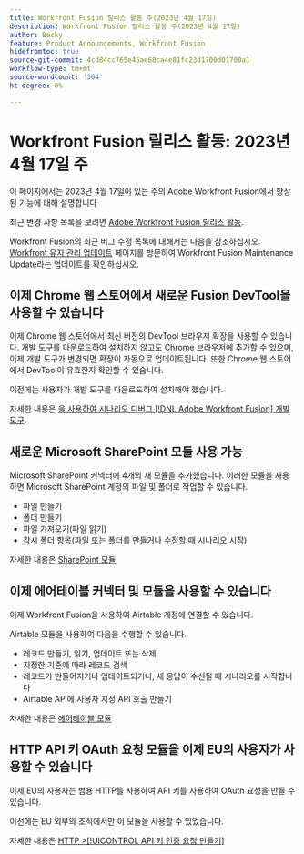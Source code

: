 ```yaml
---
title: Workfront Fusion 릴리스 활동 주(2023년 4월 17일)
description: Workfront Fusion 릴리스 활동 주(2023년 4월 17일)
author: Becky
feature: Product Announcements, Workfront Fusion
hidefromtoc: true
source-git-commit: 4cd84cc765e45ae68ca4e81fc23d1700d01700a1
workflow-type: tm+mt
source-wordcount: '364'
ht-degree: 0%

---
```


# Workfront Fusion 릴리스 활동: 2023년 4월 17일 주

이 페이지에서는 2023년 4월 17일이 있는 주의 Adobe Workfront Fusion에서 향상된 기능에 대해 설명합니다

최근 변경 사항 목록을 보려면 [Adobe Workfront Fusion 릴리스 활동](../../../product-announcements/product-releases/fusion-release-activity/fusion-release-activity.md).

Workfront Fusion의 최근 버그 수정 목록에 대해서는 다음을 참조하십시오. [Workfront 유지 관리 업데이트](https://experienceleague.adobe.com/docs/workfront-known-issues/releases/current-updates.html) 페이지를 방문하여 Workfront Fusion Maintenance Update라는 업데이트를 확인하십시오.

## 이제 Chrome 웹 스토어에서 새로운 Fusion DevTool을 사용할 수 있습니다

이제 Chrome 웹 스토어에서 최신 버전의 DevTool 브라우저 확장을 사용할 수 있습니다. 개발 도구를 다운로드하여 설치하지 않고도 Chrome 브라우저에 추가할 수 있으며, 이제 개발 도구가 변경되면 확장이 자동으로 업데이트됩니다. 또한 Chrome 웹 스토어에서 DevTool이 유효한지 확인할 수 있습니다.

이전에는 사용자가 개발 도구를 다운로드하여 설치해야 했습니다.

자세한 내용은 [을 사용하여 시나리오 디버그 [!DNL Adobe Workfront Fusion] 개발 도구](../../../workfront-fusion/scenarios/debug-scenarios-with-dev-tool.md).

## 새로운 Microsoft SharePoint 모듈 사용 가능

Microsoft SharePoint 커넥터에 4개의 새 모듈을 추가했습니다. 이러한 모듈을 사용하면 Microsoft SharePoint 계정의 파일 및 폴더로 작업할 수 있습니다.

* 파일 만들기
* 폴더 만들기
* 파일 가져오기(파일 읽기)
* 감시 폴더 항목(파일 또는 폴더를 만들거나 수정할 때 시나리오 시작)

자세한 내용은 [SharePoint 모듈](../../../workfront-fusion/apps-and-their-modules/sharepoint-modules.md)

## 이제 에어테이블 커넥터 및 모듈을 사용할 수 있습니다

이제 Workfront Fusion을 사용하여 Airtable 계정에 연결할 수 있습니다.

Airtable 모듈을 사용하여 다음을 수행할 수 있습니다.

* 레코드 만들기, 읽기, 업데이트 또는 삭제
* 지정한 기준에 따라 레코드 검색
* 레코드가 만들어지거나 업데이트되거나, 새 응답이 수신될 때 시나리오를 시작합니다
* Airtable API에 사용자 지정 API 호출 만들기

자세한 내용은 [에어테이블 모듈](../../../workfront-fusion/apps-and-their-modules/airtable-modules.md)

## HTTP API 키 OAuth 요청 모듈을 이제 EU의 사용자가 사용할 수 있습니다

이제 EU의 사용자는 범용 HTTP를 사용하여 API 키를 사용하여 OAuth 요청을 만들 수 있습니다.

이전에는 EU 외부의 조직에서만 이 모듈을 사용할 수 있었습니다.

자세한 내용은 [HTTP >[!UICONTROL API 키 인증 요청 만들기]](/help/quicksilver/workfront-fusion/apps-and-their-modules/http-modules/http-module-make-an-api-key-auth-request.md)



<!--

## Docusign connector and modules now available in the EU

Fusion users in the EU can now use Fusion to connect to a Docusign account. With the Docusign modules, you can:

* Trigger a scenario when an envelope changes its status
* Create an envelope
* Read, send, or add a recipient to an existing envelope
* Add or modify custom fields in documents
* Download a document as a filed
* Upload a file to an envelope
* Perform a custom API call

For more information, see [DocuSign modules](../../../workfront-fusion/apps-and-their-modules/docusign-modules.md).

-->

